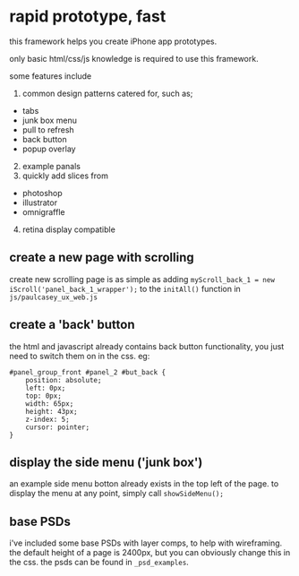 rapid prototype, fast
============================
this framework helps you create iPhone app prototypes. 

only basic html/css/js knowledge is required to use this framework.

some features include
1. common design patterns catered for, such as;
- tabs
- junk box menu
- pull to refresh
- back button
- popup overlay
2. example panals
3. quickly add slices from 
-	photoshop
-	illustrator
-	omnigraffle
4. retina display compatible

create a new page with scrolling
-----------------------------
create new scrolling page is as simple as adding `myScroll_back_1 = new iScroll('panel_back_1_wrapper');` to the `initAll()` function in `js/paulcasey_ux_web.js`

create a 'back' button
-------------------------------
the html and javascript already contains back button functionality, you just need to switch them on in the css. eg:

	#panel_group_front #panel_2 #but_back {
		position: absolute;
		left: 0px;
		top: 0px;
		width: 65px;
		height: 43px; 
		z-index: 5;
		cursor: pointer;
	}

display the side menu ('junk box')
------------------------
an example side menu botton already exists in the top left of the page. to display the menu at any point, simply call `showSideMenu();`

base PSDs
---------------------
i've included some base PSDs with layer comps, to help with wireframing. the default height of a page is 2400px, but you can obviously change this in the css. the psds can be found in `_psd_examples`.
